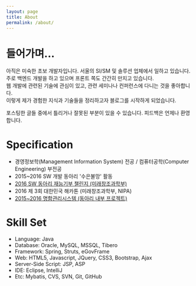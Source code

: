 ```yaml
---
layout: page
title: About
permalink: /about/
---
```


# 들어가며...

아직은 미숙한 초보 개발자입니다. 서울의 SI/SM 및 솔루션 업체에서 일하고 있습니다.  
주로 백엔드 개발을 하고 있으며 프론트 쪽도 간간히 만지고 있습니다.  
웹 개발에 관련된 기술에 관심이 있고, 관련 세미나나 컨퍼런스에 다니는 것을 좋아합니다.  
이렇게 제가 경험한 지식과 기술들을 정리하고자 블로그를 시작하게 되었습니다.  

포스팅한 글들 중에서 틀리거나 잘못된 부분이 있을 수 있습니다. 피드백은 언제나 환영합니다.


# Specification

* 경영정보학(Management Information System) 전공 / 컴퓨터공학(Computer Engineering) 부전공
* 2015~2016 SW 개발 동아리 '수은불망' 활동
 * [2016 SW 동아리 재능기부 챌린지 (미래창조과학부)](https://github.com/eastglow/DJN)
 * 2016 제 3회 대한민국 해카톤 (미래창조과학부, NIPA)
 * [2015~2016 명함관리시스템 (동아리 내부 프로젝트)](http://github.com/eastglow/BCMS)

# Skill Set

* Language: Java
* Database: Oracle, MySQL, MSSQL, Tibero
* Framework: Spring, Struts, eGovFrame
* Web: HTML5, Javascript, JQuery, CSS3, Bootstrap, Ajax
* Server-Side Script: JSP, ASP
* IDE: Eclipse, IntelliJ
* Etc: Mybatis, CVS, SVN, Git, GitHub
